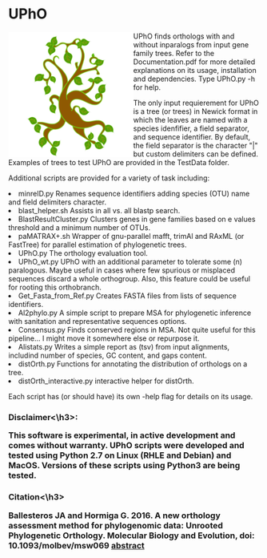 # UPhO

<img src="/misc/UPhO_logo.png" width="250" align="left"> UPhO finds orthologs with and without inparalogs from input gene family trees. Refer to the Documentation.pdf for more detailed explanations on its usage, installation and dependencies. Type UPhO.py -h for help.

The only input requierement for UPhO is a tree (or trees) in Newick format in which the leaves are named with a species idenfifier, a field separator, and sequence identifier. By default, the field separator is the character "|"  but custom delimiters can be defined. Examples of trees to test UPhO are provided in the TestData folder.

Additional scripts are provided for a variety of task including:

<li>minreID.py  Renames sequence identifiers adding species (OTU) name and field delimiters character.
<li>blast_helper.sh Assists in  all vs. all blastp search.
<li>BlastResultCluster.py Clusters genes in gene families based on e values threshold and a minimum number of OTUs.
<li>paMATRAX+.sh Wrapper of gnu-parallel mafft, trimAl and RAxML (or FastTree) for parallel estimation of phylogenetic trees.
<li>UPhO.py The orthology evaluation tool.
<li>UPhO_wt.py UPhO with an additional parameter to tolerate some (n) paralogous. Maybe useful in cases where few spurious or misplaced sequences discard  a whole orthogroup. Also, this feature could be useful for rooting this orthobranch. 
<li>Get_Fasta_from_Ref.py Creates FASTA files from lists of sequence identifiers.
<li>Al2phylo.py A simple script to prepare MSA for phylogenetic inference with sanitation and representative sequences options.
<li>Consensus.py  Finds conserved regions in MSA. Not quite useful for this pipeline... I might move it somewhere else or repurpose it.
<li> Alistats.py  Writes a simple report as (tsv) from input alignments, includind number of species, GC content, and gaps content.
<li>distOrth.py Functions for annotating the distribution of orthologs on a tree.
<li>distOrth_interactive.py interactive helper for distOrth.

Each script has  (or should have) its own  -help flag for details on its usage.

<h3>Disclaimer<\h3>:

This software is experimental, in active development and comes without warranty.
UPhO scripts were developed and tested using Python 2.7 on Linux (RHLE and Debian) and MacOS. Versions of these scripts using Python3 are being tested.

<h3>Citation<\h3>

Ballesteros JA and Hormiga G. 2016. A new orthology assessment method for phylogenomic data: Unrooted Phylogenetic Orthology.
Molecular Biology and Evolution, doi: 10.1093/molbev/msw069<url>
[abstract](https://doi.org/10.1093/molbev/msw069)
